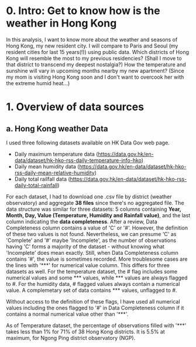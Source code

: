 # 0. Intro: Get to know how is the weather in Hong Kong

In this analysis, I want to know more about the weather and seasons of Hong Kong, my new resident city. I will compare to Paris and Seoul (my resident cities for last 15 years(!)) using public data. Which districts of Hong Kong will resemble the most to my previous residencies? (Shall I move to that district to transcend my deepest nostalgia?) How the temperature and sunshine will vary in upcoming months nearby my new apartment? (Since my mom is visiting Hong Kong soon and I don't want to overcook her with the extreme humid heat...)

# 1. Overview of data sources
## a. Hong Kong weather Data
I used three following datasets available on HK Data Gov web page. 
- Daily maximum temperature data (https://data.gov.hk/en-data/dataset/hk-hko-rss-daily-temperature-info-hko)
- Daily mean humidity data (https://data.gov.hk/en-data/dataset/hk-hko-rss-daily-mean-relative-humidity)
- Daily total railfall data (https://data.gov.hk/en-data/dataset/hk-hko-rss-daily-total-rainfall)

For each dataset, I had to download one .csv file by district (weather observatory) and aggregate **38 files** since there's no aggregated file. The data structure was similar for three datasets: 5 columns containing **Year, Month, Day, Value (Temperature, Humidity and Rainfall value)**, and the last column indicating the **data completeness**. After a review, Data Completeness column contains a value of 'C' or '#'. However, the definition of these two values is not found. Nevertheless, we can presume 'C' as 'Complete' and '#' maybe 'Incomplete', as the number of observations having 'C' forms a majority of the dataset - without knowing what 'Incomplete' does mean exactly. Still, when Data Completeness column contains '#', the value is sometimes recorded. More troublesome cases are the lines with '\*\*\*' for numerical value column. This differs for three datasets as well. For the temperature dataset, the # flag includes some numerical values and some \*\*\* values, while \*\*\* values are always flagged to #. For the humidity data, # flagged values always contain a numerical value. A complemetary set of data contains \*\*\* values, unflagged to #. 

Without access to the definition of these flags, I have used all numerical values including the ones flagged to '#' in Data Completeness column if it contains a normal numerical value other than '\*\*\*'. 

As of Temperature dataset, the percentage of observations filled with '\*\*\*' takes less than 1% for 71% of 38 Hong Kong districts. It is 5.5% at maximum, for Ngong Ping district observatory (NGP).




